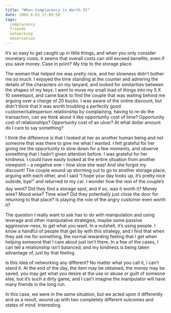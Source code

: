 ```yaml
---
title: "When Complacency is Worth It"
date: 2009-8-03 17:09:58
tags:
  complacency
  friends
  networking
  observation
---
```



It’s so easy to get caught up in little things, and when you only consider monetary costs, it seems that overall costs can still exceed benefits, even if you save money. Case in point? My trip to the storage place.

The woman that helped me was pretty nice, and her slowness didn’t bother me so much. I enjoyed the time standing at the counter and admiring the details of the characters on my lanyard, and looked for similarities between the shapes of my keys. I went to move my small load of things into my 5 X 10 sweetspot, and came back to find the couple that was waiting behind me arguing over a charge of 20 bucks. I was aware of the online discount, but didn’t think that it was worth troubling a perfectly good customer/salesperson relationship by complaining, having to re-do the transaction, can we think about it like opportunity cost of time? Opportunity cost of relationships? Opportunity cost of an ulcer? At what dollar amount do I care to say something?

I think the difference is that I looked at her as another human being and not someone that was there to give me what I wanted. I felt grateful for her giving me the opportunity to slow down for a few moments, and observe something that I hadn’t given attention before. I was grateful for her kindness. I could have easily looked at the entire situation from another viewpoint – a negative one – how slow she was! And she forgot my discount! The couple wound up storming out to go to another storage place, arguing with each other, and I said “I hope your day looks up, it’s pretty nice outside, bye!” and returned to my car. I wonder how the rest of the couple’s day went? Did they find a storage spot, and if so, was it worth it? Money wise? Mood wise? Time wise? Did they potentially just close the door for returning to that place? Is playing the role of the angry customer even worth it?

The question I really want to ask has to do with manipulation and using leverage and other manipulative strategies, maybe some passive aggressive-ness, to get what you want. In a nutshell, it’s using people. I know a handful of people that get by with this strategy, and I find that when they ask me for something, the normal rewarding feeling that I get when helping someone that I care about just isn’t there. In a few of the cases, I can tell a relationship isn’t balanced, and my kindness is being taken advantage of, just by that feeling.

Is this idea of networking any different? No matter what you call it, I can’t stand it. At the end of the day, the item may be obtained, the money may be saved, you may get what you desire at the use or abuse or guilt of someone else, but it’s such a dirty game, and I can’t imagine the manipulator will have many friends in the long run.

In this case, we were in the same situation, but we acted upon it differently and as a result, wound up with two completely different outcomes and states of mind. Interesting.


